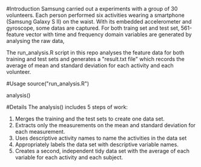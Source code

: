 #Introduction
Samsung carried out a experiments with a group of 30 volunteers. Each person performed six activities wearing a smartphone (Samsung Galaxy S II) on the waist. With its embedded accelerometer and gyroscope, some datas are captured. For both traing set and test set, 561-feature vector  with time and frequency domain variables are generated by analysing the raw data,  

The run_analysis.R script in this repo analyses the feature data for both training and test sets and generates a "result.txt file" which records the average of mean and standard deviation for each activity and each volunteer.

#Usage
source("run_analysis.R")

analysis()

#Details
The analysis() includes 5 steps of work:
1. Merges the training and the test sets to create one data set.
2. Extracts only the measurements on the mean and standard deviation for each measurement. 
3. Uses descriptive activity names to name the activities in the data set
4. Appropriately labels the data set with descriptive variable names. 
5. Creates a second, independent tidy data set with the average of each variable for each activity and each subject. 
